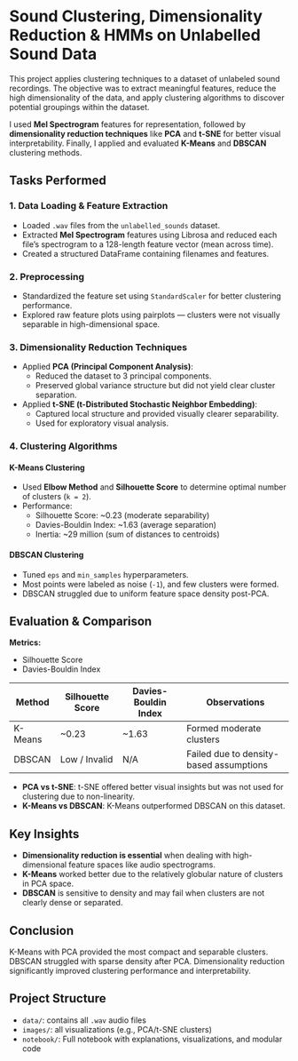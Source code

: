 # Sound Clustering, Dimensionality Reduction & HMMs on Unlabelled Sound Data

This project applies clustering techniques to a dataset of unlabeled sound recordings. The objective was to extract meaningful features, reduce the high dimensionality of the data, and apply clustering algorithms to discover potential groupings within the dataset.

I used **Mel Spectrogram** features for representation, followed by **dimensionality reduction techniques** like **PCA** and **t-SNE** for better visual interpretability. Finally, I applied and evaluated **K-Means** and **DBSCAN** clustering methods.

## Tasks Performed

### 1. Data Loading & Feature Extraction
- Loaded `.wav` files from the `unlabelled_sounds` dataset.
- Extracted **Mel Spectrogram** features using Librosa and reduced each file’s spectrogram to a 128-length feature vector (mean across time).
- Created a structured DataFrame containing filenames and features.

### 2. Preprocessing
- Standardized the feature set using `StandardScaler` for better clustering performance.
- Explored raw feature plots using pairplots — clusters were not visually separable in high-dimensional space.

### 3. Dimensionality Reduction Techniques
- Applied **PCA (Principal Component Analysis)**:
  - Reduced the dataset to 3 principal components.
  - Preserved global variance structure but did not yield clear cluster separation.
- Applied **t-SNE (t-Distributed Stochastic Neighbor Embedding)**:
  - Captured local structure and provided visually clearer separability.
  - Used for exploratory visual analysis.

### 4. Clustering Algorithms

#### K-Means Clustering
- Used **Elbow Method** and **Silhouette Score** to determine optimal number of clusters (`k = 2`).
- Performance:
  - Silhouette Score: ~0.23 (moderate separability)
  - Davies-Bouldin Index: ~1.63 (average separation)
  - Inertia: ~29 million (sum of distances to centroids)

#### DBSCAN Clustering
- Tuned `eps` and `min_samples` hyperparameters.
- Most points were labeled as noise (`-1`), and few clusters were formed.
- DBSCAN struggled due to uniform feature space density post-PCA.

## Evaluation & Comparison

**Metrics:**
- Silhouette Score
- Davies-Bouldin Index

| Method     | Silhouette Score | Davies-Bouldin Index | Observations |
|------------|------------------|-----------------------|--------------|
| K-Means    | ~0.23            | ~1.63                 | Formed moderate clusters |
| DBSCAN     | Low / Invalid    | N/A                   | Failed due to density-based assumptions |

- **PCA vs t-SNE**: t-SNE offered better visual insights but was not used for clustering due to non-linearity.
- **K-Means vs DBSCAN**: K-Means outperformed DBSCAN on this dataset.

## Key Insights

- **Dimensionality reduction is essential** when dealing with high-dimensional feature spaces like audio spectrograms.
- **K-Means** worked better due to the relatively globular nature of clusters in PCA space.
- **DBSCAN** is sensitive to density and may fail when clusters are not clearly dense or separated.

## Conclusion

K-Means with PCA provided the most compact and separable clusters. DBSCAN struggled with sparse density after PCA. Dimensionality reduction significantly improved clustering performance and interpretability.

## Project Structure

- `data/`: contains all `.wav` audio files
- `images/`: all visualizations (e.g., PCA/t-SNE clusters)
- `notebook/`: Full notebook with explanations, visualizations, and modular code
